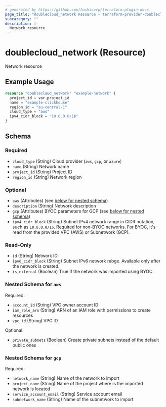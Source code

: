 ```yaml
---
# generated by https://github.com/hashicorp/terraform-plugin-docs
page_title: "doublecloud_network Resource - terraform-provider-doublecloud"
subcategory: ""
description: |-
  Network resource
---
```


# doublecloud_network (Resource)

Network resource

## Example Usage

```terraform
resource "doublecloud_network" "example-network" {
  project_id = var.project_id
  name = "example-clickhouse"
  region_id = "eu-central-1"
  cloud_type = "aws"
  ipv4_cidr_block = "10.0.0.0/16"
}
```

<!-- schema generated by tfplugindocs -->
## Schema

### Required

- `cloud_type` (String) Cloud provider (`aws`, `gcp`, or `azure`)
- `name` (String) Network name
- `project_id` (String) Project ID
- `region_id` (String) Network region

### Optional

- `aws` (Attributes) (see [below for nested schema](#nestedatt--aws))
- `description` (String) Network description
- `gcp` (Attributes) BYOC parameters for GCP (see [below for nested schema](#nestedatt--gcp))
- `ipv4_cidr_block` (String) Subnet IPv4 network range in CIDR notation, such as `10.0.0.0/16`.
    Required for non-BYOC networks.
    For BYOC, it's read from the provided VPC (AWS) or Subnetwork (GCP).

### Read-Only

- `id` (String) Network ID
- `ipv6_cidr_block` (String) Subnet IPv6 network rabge. Available only after the network is created.
- `is_external` (Boolean) True if the network was imported using BYOC.

<a id="nestedatt--aws"></a>
### Nested Schema for `aws`

Required:

- `account_id` (String) VPC owner account ID
- `iam_role_arn` (String) ARN of an IAM role with permissions to create resources
- `vpc_id` (String) VPC ID

Optional:

- `private_subnets` (Boolean) Create private subnets instead of the default public ones


<a id="nestedatt--gcp"></a>
### Nested Schema for `gcp`

Required:

- `network_name` (String) Name of the network to import
- `project_name` (String) Name of the project where is the imported network is located
- `service_account_email` (String) Service account email
- `subnetwork_name` (String) Name of the subnetwork to import
